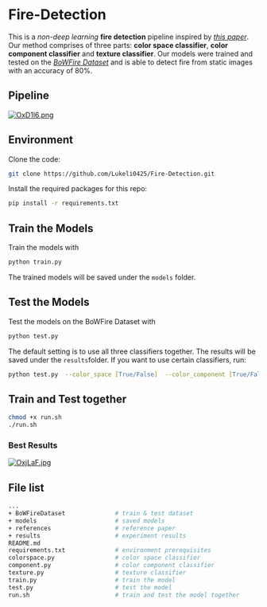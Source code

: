 # Fire-Detection

This is a _non-deep learning_ **fire detection** pipeline inspired by [_this paper_](https://ieeexplore.ieee.org/abstract/document/7314551). Our method comprises of three parts: **color space classifier**, **color component classifier** and **texture classifier**. Our models were trained and tested on the [_BoWFire Dataset_](https://bitbucket.org/gbdi/bowfire-dataset/src/master/) and is able to detect fire from static images with an accuracy of 80%.

## Pipeline

[![OxD1l6.png](https://s1.ax1x.com/2022/05/22/OxD1l6.png)](https://imgtu.com/i/OxD1l6)

## Environment

Clone the code:

```zsh
git clone https://github.com/Lukeli0425/Fire-Detection.git
```

Install the required packages for this repo:

```zsh
pip install -r requirements.txt
```

## Train the Models

Train the models with

```zsh
python train.py
```

The trained models will be saved under the `models` folder.

## Test the Models

Test the models on the BoWFire Dataset with

```zsh
python test.py
```

The default setting is to use all three classifiers together. The results will be saved under the `results`folder. If you want to use certain classifiers, run:

```zsh
python test.py  --color_space [True/False]  --color_component [True/False]  --texture [True/False]
```



## Train and Test together

```zsh
chmod +x run.sh
./run.sh
```

### Best Results

[![OxjLaF.jpg](https://s1.ax1x.com/2022/05/22/OxjLaF.jpg)](https://imgtu.com/i/OxjLaF)

## File list

```bash
...
+ BoWFireDataset              # train & test dataset
+ models                      # saved models
+ references                  # reference paper
+ results                     # experiment results
README.md 
requirements.txt              # environment prerequisites
colorspace.py                 # color space classifier
component.py                  # color component classifier
texture.py                    # texture classifier
train.py                      # train the model
test.py                       # test the model
run.sh                        # train and test the model together
```
